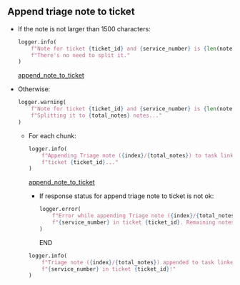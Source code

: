 ## Append triage note to ticket

* If the note is not larger than 1500 characters:
  ```python
  logger.info(
      f"Note for ticket {ticket_id} and {service_number} is {len(note)} characters large. "
      f"There's no need to split it."
  )
  ```
  [append_note_to_ticket](append_note_to_ticket.md)
* Otherwise:
  ```python
  logger.warning(
      f"Note for ticket {ticket_id} and {service_number} is {len(note)} characters large. "
      f"Splitting it to {total_notes} notes..."
  )
  ```

    * For each chunk:
      ```python
      logger.info(
          f"Appending Triage note ({index}/{total_notes}) to task linked to device {service_number} in "
          f"ticket {ticket_id}..."
      )
      ```
      [append_note_to_ticket](append_note_to_ticket.md)

        * If response status for append triage note to ticket is not ok:
          ```python
          logger.error(
              f"Error while appending Triage note ({index}/{total_notes}) to task linked to device "
              f"{service_number} in ticket {ticket_id}. Remaining notes won't be appended"
          )
          ```
          END

        ```python
        logger.info(
            f"Triage note ({index}/{total_notes}) appended to task linked to device "
            f"{service_number} in ticket {ticket_id}!"
        )
        ```